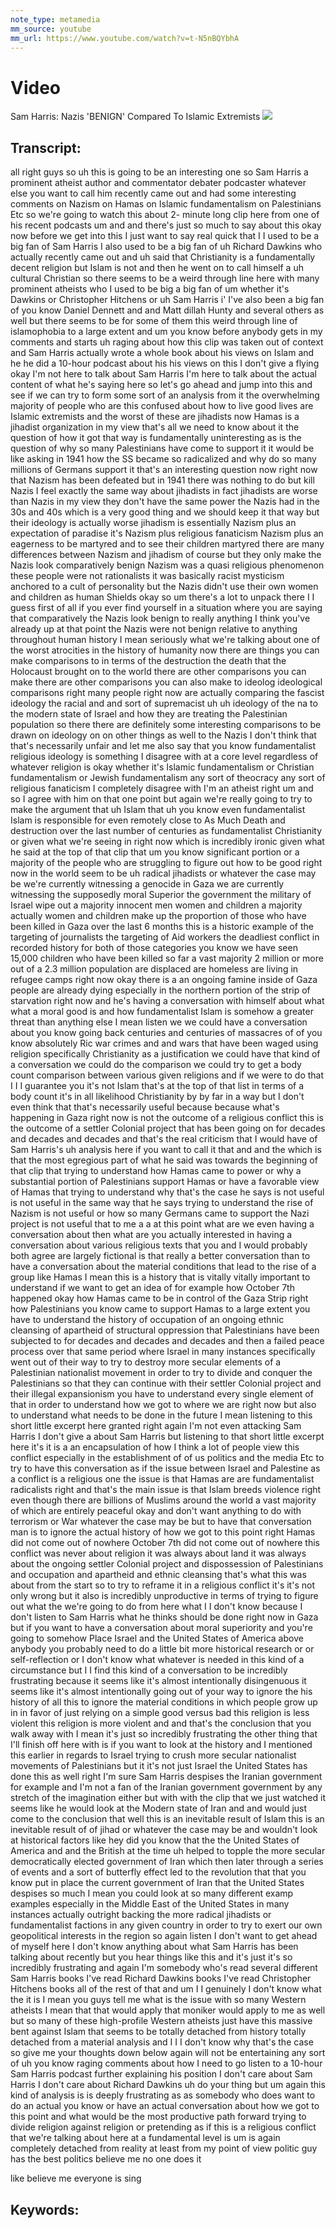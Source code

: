```yaml
---
note_type: metamedia
mm_source: youtube
mm_url: https://www.youtube.com/watch?v=t-N5nBQYbhA
---
```


# Video
Sam Harris: Nazis 'BENIGN' Compared To Islamic Extremists
![](https://www.youtube.com/watch?v=t-N5nBQYbhA)

## Transcript:
all right guys so uh this is going to be
an interesting one so Sam Harris a
prominent atheist author and commentator
debater podcaster whatever else you want
to call him recently came out and had
some interesting comments on Nazism on
Hamas on Islamic fundamentalism on
Palestinians Etc so we're going to watch
this about 2- minute long clip here from
one of his recent podcasts um and and
there's just so much to say about this
okay now before we get into this I just
want to say real quick that I I used to
be a big fan of Sam Harris I also used
to be a big fan of uh Richard Dawkins
who actually recently came out and uh
said that Christianity is a
fundamentally decent religion but Islam
is not and then he went on to call
himself a uh cultural Christian so there
seems to be a weird through line here
with many prominent atheists who I used
to be big a big fan of um whether it's
Dawkins or Christopher Hitchens or uh
Sam Harris i' I've also been a big fan
of you know Daniel Dennett and and Matt
dillah Hunty and several others as well
but there seems to be for some of them
this weird through line of islamophobia
to a large extent and um you know before
anybody gets in my comments and starts
uh raging about how this clip was taken
out of context and Sam Harris actually
wrote a whole book about his views on
Islam and he he did a 10-hour podcast
about his his views on this I don't give
a flying okay I'm not here to talk
about Sam Harris I'm here to talk about
the actual content of what he's saying
here so let's go ahead and jump into
this and see if we can try to form some
sort of an analysis from it the
overwhelming majority of people who are
this confused about how to live good
lives are Islamic extremists and the
worst of these are
jihadists now Hamas is a jihadist
organization in my view that's all we
need to know about it the question of
how it got that way is fundamentally
uninteresting as is the question of why
so many Palestinians have come to
support it it would be like asking in
1941 how the SS became so radicalized
and why do so many millions of Germans
support it that's an interesting
question now right now that Nazism has
been defeated but in
1941 there was nothing to do but kill
Nazis I feel exactly the same way about
jihadists in fact jihadists are worse
than Nazis in my view they don't have
the same power the Nazis had in the 30s
and 40s which is a very good thing and
we should keep it that way but their
ideology is actually
worse jihadism is essentially Nazism
plus an expectation of paradise it's
Nazism plus religious
fanaticism Nazism plus an eagerness to
be martyred and to see their children
martyred there are many differences
between Nazism and jihadism of course
but they only make the Nazis look
comparatively benign Nazism was a quasi
religious phenomenon these people were
not
rationalists it was basically racist
mysticism anchored to a cult of
personality but the Nazis didn't use
their own women and children as human
Shields
okay so
um there's a lot to unpack there I I
guess first of all if you ever find
yourself in a situation where you are
saying that comparatively the Nazis look
benign to really anything I think you've
already up at that point the
Nazis were not benign relative to
anything throughout human history I mean
seriously
what we're talking about one of the
worst atrocities in the history of
humanity now there are things you can
make comparisons to in terms of the
destruction the death that the Holocaust
brought on to the world there are other
comparisons you can make there are other
comparisons you can also make to ideolog
ideological comparisons right many
people right now are actually comparing
the fascist ideology the racial and and
sort of supremacist uh uh ideology of
the na to the modern state of Israel and
how they are treating the Palestinian
population so there there are definitely
some interesting comparisons to be drawn
on ideology on on other things as well
to the Nazis I don't think that that's
necessarily unfair and let me also say
that you know fundamentalist religious
ideology is something I disagree with at
a core level regardless of whatever
religion is okay whether it's Islamic
fundamentalism or Christian
fundamentalism or Jewish fundamentalism
any sort of theocracy any sort of
religious fanaticism I completely
disagree with I'm an atheist right um
and so I agree with him on that one
point but
again we're really going to try to make
the argument that uh Islam that uh you
know even fundamentalist Islam is
responsible for even remotely close to
As Much Death and destruction over the
last number of centuries as
fundamentalist Christianity or given
what we're seeing in right now which is
incredibly ironic given what he said at
the top of that clip that um you know
significant portion or a majority of the
people who are struggling to figure out
how to be good right now in the world
seem to be uh radical jihadists or
whatever the case may be we're currently
witnessing a genocide in Gaza we are
currently witnessing the supposedly
moral Superior the government the
military of Israel wipe out a majority
innocent men women and children a
majority actually women and children
make up the proportion of those who have
been killed in Gaza over the last 6
months this is a historic example of the
targeting of journalists the targeting
of Aid workers the deadliest conflict in
recorded history for both of those
categories you know we have seen 15,000
children who have been killed so far a
vast majority 2 million or more out of a
2.3 million population are displaced are
homeless are living in refugee camps
right now okay there is a an ongoing
famine inside of Gaza people are already
dying especially in the northern portion
of the strip of starvation right now and
he's having a conversation with himself
about what what a moral good is and how
fundamentalist Islam is somehow a
greater threat than anything else I mean
listen we we could have a conversation
about you know going back centuries and
centuries of massacres of of you know
absolutely Ric war crimes and and wars
that have been waged using religion
specifically Christianity as a
justification we could have that kind of
a conversation we could do the
comparison we could try to get a body
count comparison between various given
religions and if we were to do that I I
I guarantee you it's not Islam that's at
the top of that list in terms of a body
count it's in all likelihood
Christianity by by far in a way but I
don't even think that that's necessarily
useful because because what's happening
in Gaza right now is not the outcome of
a religious conflict this is the outcome
of a settler Colonial project that has
been going on for decades and decades
and decades and that's the real
criticism that I would have of Sam
Harris's uh analysis here if you want to
call it that and and the which is that
the most egregious part of what he said
was towards the beginning of that clip
that trying to understand how Hamas came
to power or why a substantial portion of
Palestinians support Hamas or have a
favorable view of Hamas that trying to
understand why that's the case he says
is not useful is not useful in the same
way that he says trying to understand
the rise of Nazism is not useful or how
so many Germans came to support the Nazi
project is not useful that to me a a at
this point what are we even having a
conversation about then what are you
actually interested in having a
conversation about various religious
texts that you and I would probably both
agree are largely
fictional is that really a better
conversation than to have a conversation
about the material conditions that lead
to the rise of a group like Hamas I mean
this is a history that is vitally
vitally important to understand if we
want to get an idea of for example how
October 7th happened
okay how Hamas came to be in control of
the Gaza Strip right how Palestinians
you know came to support Hamas to a
large extent you have to understand the
history of occupation of an ongoing
ethnic cleansing of apartheid of
structural oppression that Palestinians
have been subjected to for decades and
decades and decades and then a failed
peace process over that same period
where Israel in many instances
specifically went out of their way to
try to destroy more secular elements of
a Palestinian nationalist movement in
order to try to divide and conquer the
Palestinians so that they can continue
with their settler Colonial project and
their illegal expansionism you have to
understand every single element of that
in order to understand how we got to
where we are right now but also to
understand what needs to be done in the
future I mean listening to this short
little excerpt here granted right again
I'm not even attacking Sam Harris I
don't give a about Sam Harris but
listening to that short little excerpt
here it's it is a an encapsulation of
how I think a lot of people view this
conflict especially in the establishment
of of us politics and the media
Etc to try to have this conversation as
if the issue between Israel and
Palestine as a conflict is a religious
one the issue is that Hamas are are
fundamentalist radicalists right and
that's the main issue is that Islam
breeds violence right even though there
are billions of Muslims around the world
a vast majority of which are entirely
peaceful okay and don't want anything to
do with terrorism or War whatever the
case may be but to have that
conversation man is to ignore the actual
history of how we got to this point
right Hamas did not come out of nowhere
October 7th did not come out of nowhere
this conflict was never about religion
it was always about land it was always
about the ongoing settler Colonial
project and dispossession of
Palestinians and occupation and
apartheid and ethnic cleansing that's
what this was about from the start so to
try to reframe it in a religious
conflict it's it's not only wrong but it
also is incredibly
unproductive in terms of trying to
figure out what the we're going to
do from here what I I don't know because
I don't listen to Sam Harris what he
thinks should be done right now in Gaza
but if you want to have a conversation
about moral superiority and you're going
to somehow Place Israel and the United
States of
America above
anybody you probably need to do a little
bit more historical research or or
self-reflection or I don't know what
whatever is needed in this kind of a
circumstance but I I find this kind of a
conversation to be incredibly
frustrating because it seems like it's
almost
intentionally disingenuous it seems like
it's almost intentionally going out of
your way to ignore the his history of
all this to ignore the material
conditions in which people grow up in in
favor of just relying on a simple good
versus bad this religion is less violent
this religion is more
violent and and that's the conclusion
that you walk away with I mean it's just
so incredibly frustrating the other
thing that I'll finish off here with is
if you want to look at the history and I
mentioned this earlier in regards to
Israel trying to crush more secular
nationalist movements of Palestinians
but it it's not just Israel the United
States has done this as well right I'm
sure Sam Harris despises the Iranian
government for example and I'm not a fan
of the Iranian government government by
any stretch of the imagination either
but with with the clip that we just
watched it seems like he would look at
the Modern state of Iran and and would
just come to the conclusion that well
this is an inevitable result of Islam
this is an inevitable result of of jihad
or whatever the case may be and wouldn't
look at historical factors like hey did
you know that the the United States of
America and and the British at the time
uh helped to topple the more secular
democratically elected government of
Iran which then later through a series
of events and a sort of butterfly effect
led to the revolution that that you know
put in place the current government of
Iran that the United States despises so
much I mean you could look at so many
different examp examples especially in
the Middle East of the United States in
many instances actually outright backing
the more radical jihadists or
fundamentalist factions in any given
country in order to try to exert our own
geopolitical interests in the region so
again listen I don't want to get ahead
of myself here I don't know anything
about what Sam Harris has been talking
about recently but you hear things like
this and it's just it's so incredibly
frustrating and again I'm somebody who's
read several different Sam Harris books
I've read Richard Dawkins books I've
read Christopher Hitchens books all of
the rest of that and um I I genuinely I
don't know what the it is I mean
you guys tell me what is the issue with
so many Western atheists I mean that
that would apply that moniker would
apply to me as well but so many of these
high-profile Western atheists just have
this massive bent against Islam that
seems to be totally detached from
history totally detached from a material
analysis and I I I don't know why that's
the case so give me your thoughts down
below again will not be entertaining any
sort of uh you know raging comments
about how I need to go listen to a
10-hour Sam Harris podcast further
explaining his position I don't care
about Sam Harris I don't care about
Richard Dawkins uh do your thing but um
again this kind of analysis is is deeply
frustrating as as somebody who does want
to do an actual you know or have an
actual conversation about how we got to
this point and what would be the most
productive path forward trying to divide
religion against religion or pretending
as if this is a religious conflict that
we're talking about here at a
fundamental level is um is again
completely detached from reality at
least from my point of view politic guy
has the best politics believe me no one
does it

like believe
me
everyone is
sing


## Keywords:

